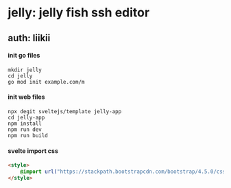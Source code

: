 # jelly: jelly fish ssh editor
## auth: liikii


#### init go files
```shell
mkdir jelly
cd jelly
go mod init example.com/m
```



#### init web files
```shell
npx degit sveltejs/template jelly-app
cd jelly-app
npm install
npm run dev
npm run build
```



#### svelte import css
```html
<style>
	@import url("https://stackpath.bootstrapcdn.com/bootstrap/4.5.0/css/bootstrap.min.css");
</style>
```